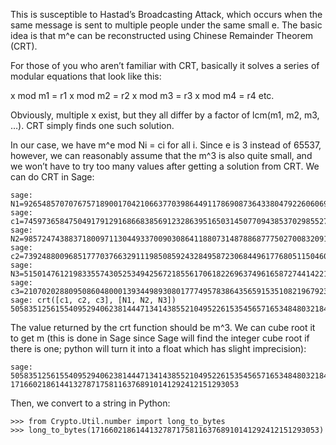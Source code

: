 This is susceptible to Hastad’s Broadcasting Attack, which occurs when the same message is sent to multiple people under the same small e. The basic idea is that m^e can be reconstructed using Chinese Remainder Theorem (CRT).

For those of you who aren’t familiar with CRT, basically it solves a series of modular equations that look like this:

x mod m1 = r1
x mod m2 = r2
x mod m3 = r3
x mod m4 = r4
etc.

Obviously, multiple x exist, but they all differ by a factor of lcm(m1, m2, m3, …). CRT simply finds one such solution.

In our case, we have m^e mod Ni = ci for all i. Since e is 3 instead of 65537, however, we can reasonably assume that the m^3 is also quite small, and we won’t have to try too many values after getting a solution from CRT.
We can do CRT in Sage:
```
sage: N1=92654857070767571890017042106637703986449117869087364338047922606069735162919
sage: c1=74597365847504917912916866838569123286395165031450770943853702985527537374325
sage: N2=98572474388371800971130449337009030864118807314878868777502700832091542642841
sage: c2=7392488009685177703766329111985085924328495872306844961776805115046085005730
sage: N3=51501476121983355743052534942567218556170618226963749616587274414221577824191
sage: c3=21070202880950860480001393449893080177749578386435659153510821967923393222435
sage: crt([c1, c2, c3], [N1, N2, N3])
5058351256155409529406238144471341438552104952261535456571653484803218406916802750051840009570104142357477131218431156591217085367440280037879937259877
```

The value returned by the crt function should be m^3. We can cube root it to get m (this is done in Sage since Sage will find the integer cube root if there is one; python will turn it into a float which has slight imprecision):
```
sage: 5058351256155409529406238144471341438552104952261535456571653484803218406916802750051840009570104142357477131218431156591217085367440280037879937259877^(1/3)
171660218614413278717581163768910141292412151293053
```

Then, we convert to a string in Python:
```
>>> from Crypto.Util.number import long_to_bytes
>>> long_to_bytes(171660218614413278717581163768910141292412151293053)
```
